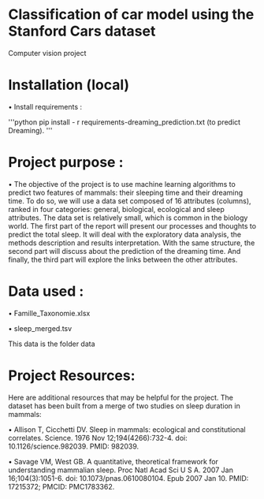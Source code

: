 # Classification of car model using the Stanford Cars dataset
Computer vision project

# Installation (local)

• Install requirements :

'''python
pip install - r requirements-dreaming_prediction.txt   (to predict Dreaming).
'''
# Project purpose :

• The objective of the project is to use machine learning algorithms to predict two features of mammals: 
their sleeping time and their dreaming time. To do so, we will use a data set composed of 16 attributes (columns), ranked in four categories: general, biological, ecological and sleep attributes. The data set is relatively small, which is common in the biology world.
The first part of the report will present our processes and thoughts to predict the total sleep. It will deal with the exploratory data analysis, the methods description and results interpretation. With the same structure, the second part will discuss about the prediction of the dreaming time. And finally, the third part will explore the links between the other attributes.

 # Data used :
 
•  Famille_Taxonomie.xlsx 

•  sleep_merged.tsv

This data is the folder data



# Project Resources:
Here are additional resources that may be helpful for the project. The dataset has been built from a merge of two studies on sleep duration in mammals:

• Allison T, Cicchetti DV. Sleep in mammals: ecological and constitutional correlates. 
Science. 1976 Nov 12;194(4266):732-4. doi: 10.1126/science.982039. PMID: 982039.

• Savage VM, West GB. A quantitative, theoretical framework for understanding 
mammalian sleep. Proc Natl Acad Sci U S A. 2007 Jan 16;104(3):1051-6. doi: 
10.1073/pnas.0610080104. Epub 2007 Jan 10. PMID: 17215372; PMCID: PMC1783362.
